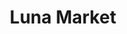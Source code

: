 ---
title: "Luna Market"
url: /ciudad-autonoma-de-buenos-aires/luna-market-avenida-nazca/
shop: Supermarkt
---